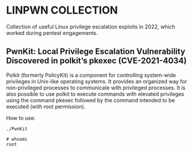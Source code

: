 # LINPWN COLLECTION

Collection of useful Linux privilege escalation exploits in 2022, which worked during pentest engagements.

## PwnKit: Local Privilege Escalation Vulnerability Discovered in polkit’s pkexec (CVE-2021-4034)

Polkit (formerly PolicyKit) is a component for controlling system-wide privileges in Unix-like operating systems. It provides an organized way for non-privileged processes to communicate with privileged processes. It is also possible to use polkit to execute commands with elevated privileges using the command pkexec followed by the command intended to be executed (with root permission). 

How to use:

```./PwnKit```

``` 
# whoami
root
``` 

